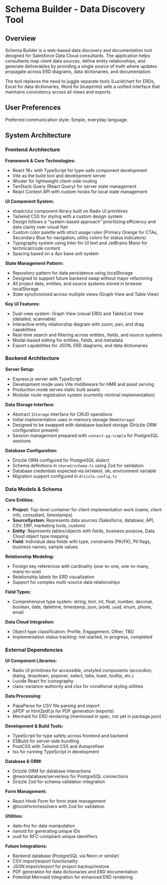 # Schema Builder - Data Discovery Tool

## Overview

Schema Builder is a web-based data discovery and documentation tool designed for Salesforce Data Cloud consultants. The application helps consultants map client data sources, define entity relationships, and generate deliverables by providing a single source of truth where updates propagate across ERD diagrams, data dictionaries, and documentation.

The tool replaces the need to juggle separate tools (Lucidchart for ERDs, Excel for data dictionaries, Word for blueprints) with a unified interface that maintains consistency across all views and exports.

## User Preferences

Preferred communication style: Simple, everyday language.

## System Architecture

### Frontend Architecture

**Framework & Core Technologies:**
- React 18+ with TypeScript for type-safe component development
- Vite as the build tool and development server
- Wouter for lightweight client-side routing
- TanStack Query (React Query) for server state management
- React Context API with custom hooks for local state management

**UI Component System:**
- shadcn/ui component library built on Radix UI primitives
- Tailwind CSS for styling with a custom design system
- Design follows a "system-based approach" prioritizing efficiency and data clarity over visual flair
- Custom color palette with strict usage rules (Primary Orange for CTAs, Secondary Blue for navigation, utility colors for status indicators)
- Typography system using Inter for UI text and JetBrains Mono for technical/code content
- Spacing based on a 4px base unit system

**State Management Pattern:**
- Repository pattern for data persistence using localStorage
- Designed to support future backend swap without major refactoring
- All project data, entities, and source systems stored in browser localStorage
- State synchronized across multiple views (Graph View and Table View)

**Key UI Features:**
- Dual-view system: Graph View (visual ERD) and Table/List View (detailed, scannable)
- Interactive entity relationship diagram with zoom, pan, and drag capabilities
- Real-time search and filtering across entities, fields, and source systems
- Modal-based editing for entities, fields, and metadata
- Export capabilities for JSON, ERD diagrams, and data dictionaries

### Backend Architecture

**Server Setup:**
- Express.js server with TypeScript
- Development mode uses Vite middleware for HMR and asset serving
- Production mode serves static built assets
- Modular route registration system (currently minimal implementation)

**Data Storage Interface:**
- Abstract `IStorage` interface for CRUD operations
- Initial implementation uses in-memory storage (`MemStorage`)
- Designed to be swapped with database-backed storage (Drizzle ORM configuration present)
- Session management prepared with `connect-pg-simple` for PostgreSQL sessions

**Database Configuration:**
- Drizzle ORM configured for PostgreSQL dialect
- Schema definitions in `shared/schema.ts` using Zod for validation
- Database credentials expected via `DATABASE_URL` environment variable
- Migration support configured in `drizzle.config.ts`

### Data Models & Schema

**Core Entities:**
- **Project**: Top-level container for client implementation work (name, client info, consultant, timestamps)
- **SourceSystem**: Represents data sources (Salesforce, database, API, CSV, ERP, marketing tools, custom)
- **Entity**: Represents tables/objects with fields, business purpose, Data Cloud object type mapping
- **Field**: Individual data fields with type, constraints (PK/FK), PII flags, business names, sample values

**Relationship Modeling:**
- Foreign key references with cardinality (one-to-one, one-to-many, many-to-one)
- Relationship labels for ERD visualization
- Support for complex multi-source data relationships

**Field Types:**
- Comprehensive type system: string, text, int, float, number, decimal, boolean, date, datetime, timestamp, json, jsonb, uuid, enum, phone, email

**Data Cloud Integration:**
- Object type classification: Profile, Engagement, Other, TBD
- Implementation status tracking: not-started, in-progress, completed

### External Dependencies

**UI Component Libraries:**
- Radix UI primitives for accessible, unstyled components (accordion, dialog, dropdown, popover, select, tabs, toast, tooltip, etc.)
- Lucide React for iconography
- class-variance-authority and clsx for conditional styling utilities

**Data Processing:**
- PapaParse for CSV file parsing and import
- jsPDF or html2pdf.js for PDF generation (exports)
- Mermaid for ERD rendering (mentioned in spec, not yet in package.json)

**Development & Build Tools:**
- TypeScript for type safety across frontend and backend
- ESBuild for server-side bundling
- PostCSS with Tailwind CSS and Autoprefixer
- tsx for running TypeScript in development

**Database & ORM:**
- Drizzle ORM for database interactions
- @neondatabase/serverless for PostgreSQL connections
- Drizzle Zod for schema validation integration

**Form Management:**
- React Hook Form for form state management
- @hookform/resolvers with Zod for validation

**Utilities:**
- date-fns for date manipulation
- nanoid for generating unique IDs
- uuid for RFC-compliant unique identifiers

**Future Integrations:**
- Backend database (PostgreSQL via Neon or similar)
- CSV import/export functionality
- JSON import/export for project backup/restore
- PDF generation for data dictionaries and ERD documentation
- Potential Mermaid integration for enhanced ERD rendering